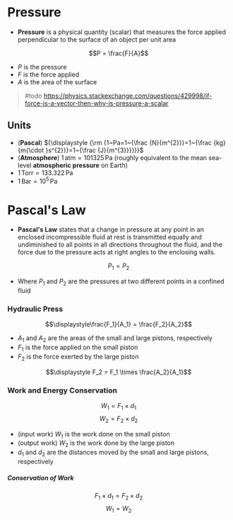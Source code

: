 # Pressure

- **Pressure** is a physical quantity (scalar) that measures the force applied perpendicular to the surface of an object per unit area

$$P = \frac{F}{A}$$

- $P$ is the pressure
- $F$ is the force applied
- $A$ is the area of the surface

> #todo https://physics.stackexchange.com/questions/429998/if-force-is-a-vector-then-why-is-pressure-a-scalar

## Units

- (**Pascal**) ${\displaystyle {\rm {1~Pa=1~{\frac {N}{m^{2}}}=1~{\frac {kg}{m{\cdot }s^{2}}}=1~{\frac {J}{m^{3}}}}}}$
- (**Atmosphere**) $1 \, \text{atm} = 101325 \, \text{Pa}$ (roughly equivalent to the mean sea-level **atmospheric pressure** on Earth)
- $1 \, \text{Torr} = 133.322 \, \text{Pa}$
- $1 \, \text{Bar} = 10^5 \, \text{Pa}$

# Pascal's Law

- **Pascal's Law** states that a change in pressure at any point in an enclosed incompressible fluid at rest is transmitted equally and undiminished to all points in all directions throughout the fluid, and the force due to the pressure acts at right angles to the enclosing walls.

$$P_1 = P_2$$
- Where $P_1$ and $P_2$ are the pressures at two different points in a confined fluid

### Hydraulic Press

$$\displaystyle\frac{F_1}{A_1} = \frac{F_2}{A_2}$$
- $A_{1}$ and $A_{2}$ are the areas of the small and large pistons, respectively
- $F_{1}$ is the force applied on the small piston
- $F_2$ is the force exerted by the large piston 

$$\displaystyle F_2 = F_1 \times \frac{A_2}{A_1}$$

### Work and Energy Conservation
$$W_1 = F_1 \times d_1$$
$$W_2 = F_2 \times d_2$$

- (input work) $W_1$ is the work done on the small piston
- (output work) $W_2$ is the work done by the large piston
- $d_1$ and $d_2$ are the distances moved by the small and large pistons, respectively

##### Conservation of Work

$$F_1 \times d_1 = F_2 \times d_2$$
$$W_1 = W_2$$

